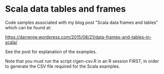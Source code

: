 # Scala data tables and frames

Code samples associated with my blog post "Scala data frames and tables" which can be found at:

https://darrenjw.wordpress.com/2015/08/21/data-frames-and-tables-in-scala/

See the post for explanation of the examples.

Note that you must run the script r/gen-csv.R in an R session FIRST, in order to generate the CSV file required for the Scala examples.


